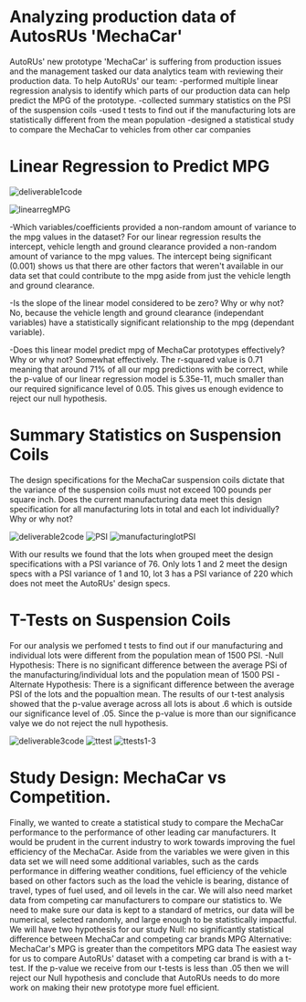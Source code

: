 # Analyzing production data of AutosRUs 'MechaCar'
AutoRUs' new prototype 'MechaCar' is suffering from production issues and the management tasked our data analytics team with reviewing their production data. To help AutoRUs' our team:
  -performed multiple linear regression analysis to identify which parts of our production data can help predict the MPG of the prototype.
  -collected summary statistics on the PSI of the suspension coils
  -used t tests to find out if the manufacturing lots are statistically different from the mean population
  -designed a statistical study to compare the MechaCar to vehicles from other car companies
  
# Linear Regression to Predict MPG
![deliverable1code](https://user-images.githubusercontent.com/82848585/129486496-6252a838-2858-4ff4-b69c-82043d9be6d3.png)

![linearregMPG](https://user-images.githubusercontent.com/82848585/129486632-09484058-af37-4958-8b6e-ad5ee6b86162.png)

  -Which variables/coefficients provided a non-random amount of variance to the mpg values in the dataset? For our linear regression results the intercept, vehicle length and ground clearance provided a non-random amount of variance to the mpg values. The intercept being significant (0.001) shows us that there are other factors that weren't available in our data set that could contribute to the mpg aside from just the vehicle length and ground clearance.
  
  -Is the slope of the linear model considered to be zero? Why or why not? No, because the vehicle length and ground clearance (independant variables) have a statistically significant relationship to the mpg (dependant variable).
  
  -Does this linear model predict mpg of MechaCar prototypes effectively? Why or why not?  Somewhat effectively. The r-squared value is 0.71 meaning that around 71% of all our mpg predictions with be correct, while the p-value of our linear regression model is 5.35e-11, much smaller than our required significance level of 0.05. This gives us enough evidence to reject our null hypothesis. 


# Summary Statistics on Suspension Coils
The design specifications for the MechaCar suspension coils dictate that the variance of the suspension coils must not exceed 100 pounds per square inch. Does the current manufacturing data meet this design specification for all manufacturing lots in total and each lot individually? Why or why not? 

![deliverable2code](https://user-images.githubusercontent.com/82848585/129486754-6049f771-9d62-47a4-8b6f-5b25008846e7.png)
![PSI](https://user-images.githubusercontent.com/82848585/129486756-43daadcf-c85d-4a89-9664-0c4213ded1e1.png)
![manufacturinglotPSI](https://user-images.githubusercontent.com/82848585/129486759-986afffd-33a5-4a63-900f-a8049a4e9724.png)

With our results we found that the lots when grouped meet the design specifications with a PSI variance of 76. Only lots 1 and 2 meet the design specs with a PSI variance of 1 and 10, lot 3 has a PSI variance of 220 which does not meet the AutoRUs' design specs.

# T-Tests on Suspension Coils
For our analysis we perfomed t tests to find out if our manufacturing and individual lots were different from the population mean of 1500 PSI. 
  -Null Hypothesis: There is no significant difference between the average PSi of the manufacturing/individual lots and the population mean of 1500 PSI
  -Alternate Hypothesis: There is a significant difference between the average PSI of the lots and the popualtion mean.
The results of our t-test analysis showed that the p-value average across all lots is about .6 which is outside our significance level of .05. Since the p-value is more than our significance valye we do not reject the null hypothesis. 

![deliverable3code](https://user-images.githubusercontent.com/82848585/129486811-43c88c56-777d-40d6-b2b3-a50850739971.png)
![ttest](https://user-images.githubusercontent.com/82848585/129486865-1f16a47f-a7fd-4a5f-9890-ab7b2e7b57b4.png)
![ttests1-3](https://user-images.githubusercontent.com/82848585/129486973-2f279439-72e4-4262-94e6-f23a5380398e.png)



# Study Design: MechaCar vs Competition.

  Finally, we wanted to create a statistical study to compare the MechaCar performance to the performance of other leading car manufacturers. It would be prudent in the current industry to work towards improving the fuel efficiency of the MechaCar. Aside from the variables we were given in this data set we will need some additional variables, such as the cards performance in differing weather conditions, fuel efficiency of the vehicle based on other factors such as the load the vehicle is bearing, distance of travel, types of fuel used, and oil levels in the car. We will also need market data from competing car manufacturers to compare our statistics to. 
  We need to make sure our data is kept to a standard of metrics, our data will be numerical, selected randomly, and large enough to be statistically impactful.
  We will have two hypothesis for our study
    Null: no significantly statistical difference between MechaCar and competing car brands MPG
    Alternative: MechaCar's MPG is greater than the competitors MPG data
The easiest way for us to compare AutoRUs' dataset with a competing car brand is with a t-test. If the p-value we receive from our t-tests is less than .05 then we will reject our Null hypothesis and conclude that AutoRUs needs to do more work on making their new prototype more fuel efficient. 
